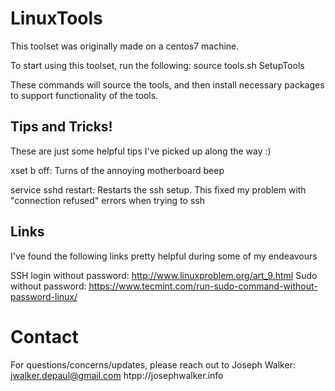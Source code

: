 # LinuxTools

This toolset was originally made on a centos7 machine. 

To start using this toolset, run the following:
   source tools.sh
   SetupTools

These commands will source the tools, and then install necessary packages to support functionality of the tools. 

## Tips and Tricks!

These are just some helpful tips I've picked up along the way :)

xset b off:
Turns of the annoying motherboard beep

service sshd restart:
Restarts the ssh setup. This fixed my problem with "connection refused" errors when trying to ssh

## Links

I've found the following links pretty helpful during some of my endeavours

SSH login without password: http://www.linuxproblem.org/art_9.html
Sudo without password: https://www.tecmint.com/run-sudo-command-without-password-linux/

# Contact
For questions/concerns/updates, please reach out to Joseph Walker:
jwalker.depaul@gmail.com
htpp://josephwalker.info